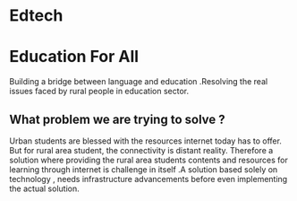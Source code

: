 # Edtech
# Education For All
Building a bridge between language and education .Resolving the real issues faced by rural people in education sector.

 ## What problem we are trying to solve ? <br/>
 Urban students are blessed with the resources internet today has to offer. But for rural area student, the connectivity is distant reality. Therefore a solution where providing the rural area students contents and resources for learning through internet is challenge in itself .A solution based solely on technology , needs infrastructure advancements before even implementing the actual solution.<br/>
 
